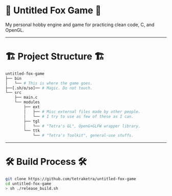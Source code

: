 # 🦊 Untitled Fox Game 🦊

My personal hobby engine and game for practicing clean code, C, and OpenGL.

---

# 🏗️ Project Structure 🏗️
```sh
untitled-fox-game
├── bin
│   └── # This is where the game goes.
├──[.sh/o/so]── # Magic. Do not touch. 
└── src
    ├── main.c
    └── modules
        ├── ext
        │   ├── # Misc external files made by other people.
        │   └── # I try to use as few of these as I can.
        ├── tgl
        │   └── # "Tetra's GL", OpenG+GLFW wrapper library.
        └── ttk
            └── # "Tetra's Toolkit", general-use stuffs.
```

---

# 🛠️ Build Process 🛠️
```sh
git clone https://github.com/tetraketra/untitled-fox-game
cd untitled-fox-game
> sh ./release_build.sh
```
